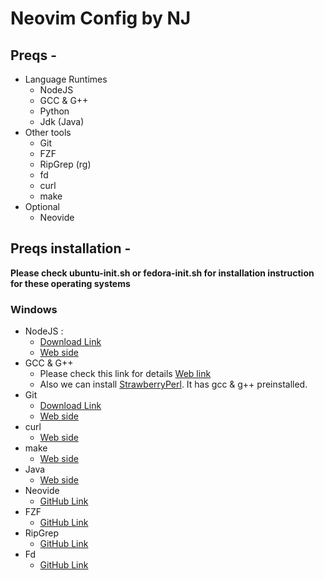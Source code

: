 # Neovim Config by NJ

## Preqs -

- Language Runtimes
    - NodeJS
    - GCC & G++
    - Python
    - Jdk (Java)
- Other tools
    - Git
    - FZF
    - RipGrep (rg)
    - fd
    - curl
    - make
- Optional
    - Neovide

## Preqs installation -
**Please check ubuntu-init.sh or fedora-init.sh for installation instruction 
for these operating systems**

### Windows

- NodeJS : 
    - [Download Link](https://nodejs.org/dist/v22.13.0/node-v22.13.0-win-x64.zip)
    - [Web side](https://nodejs.org/en)
- GCC & G++ 
    - Please check this link for details [Web link](https://code.visualstudio.com/docs/cpp/config-mingw)
    - Also we can install [StrawberryPerl](https://strawberryperl.com/). It has gcc & g++ preinstalled. 
- Git
    - [Download Link](https://github.com/git-for-windows/git/releases/download/v2.47.1.windows.1/PortableGit-2.47.1-64-bit.7z.exe)
    - [Web side](https://git-scm.com/downloads/win)
- curl
    - [Web side](https://curl.se/windows/)
- make
    - [Web side](https://gnuwin32.sourceforge.net/packages/make.htm)
- Java
    - [Web side](https://developer.ibm.com/languages/java/semeru-runtimes/downloads/)
- Neovide
    - [GitHub Link](https://github.com/neovide/neovide)
- FZF
    - [GitHub Link](https://github.com/junegunn/fzf)
- RipGrep
    - [GitHub Link](https://github.com/BurntSushi/ripgrep)
- Fd
    - [GitHub Link](https://github.com/sharkdp/fd)




